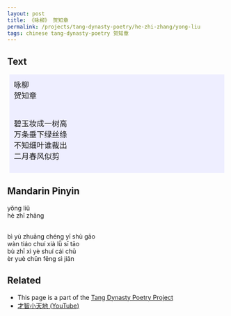 ```yaml
---
layout: post
title: 《咏柳》 贺知章
permalink: /projects/tang-dynasty-poetry/he-zhi-zhang/yong-liu
tags: chinese tang-dynasty-poetry 贺知章
---
```


## Text


<p>
<div class="chinese-poem" style="font-size: 1.25em; background-color: #eef; padding: 10px; margin: 5px;">
咏柳
<br />
贺知章
<br /><br />

碧玉妆成一树高
<br />
万条垂下绿丝绦
<br />
不知细叶谁裁出
<br />
二月春风似剪
</div>
</p>

## Mandarin Pinyin

<p>
yǒng liǔ
<br />
hè zhī zhāng
<br /><br />

bì yù zhuāng chéng yī shù gāo
<br />
wàn tiáo chuí xià lǜ sī tāo
<br />
bù zhī xì yè shuí cái chū
<br />
èr yuè chūn fēng sì jiǎn
</p>

## Related

* This page is a part of the [Tang Dynasty Poetry Project](/projects/tang-dynasty-poetry-project)
* [才智小天地 (YouTube)](https://youtu.be/yXOYulpj3Dg)
